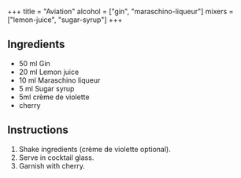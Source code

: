 +++
title = "Aviation"
alcohol = ["gin", "maraschino-liqueur"]
mixers = ["lemon-juice", "sugar-syrup"]
+++

## Ingredients

- 50 ml Gin
- 20 ml Lemon juice
- 10 ml Maraschino liqueur
- 5 ml Sugar syrup
- 5ml crème de violette
- cherry

## Instructions

1. Shake ingredients (crème de violette optional).
2. Serve in cocktail glass.
3. Garnish with cherry.
